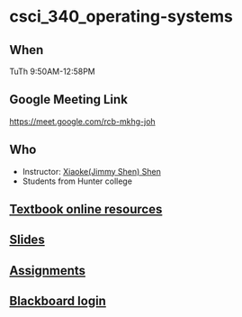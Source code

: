 # csci_340_operating-systems

## When 
TuTh 9:50AM-12:58PM 

## Google Meeting Link 
https://meet.google.com/rcb-mkhg-joh

## Who
- Instructor: [Xiaoke(Jimmy Shen) Shen](https://xiaokeshen.github.io/)
- Students from Hunter college

## [Textbook online resources](https://os-book.com/OS10/index.html)

## [Slides](./slides)

## [Assignments](./assignments)

## [Blackboard login](http://bbhosted.cuny.edu/)



